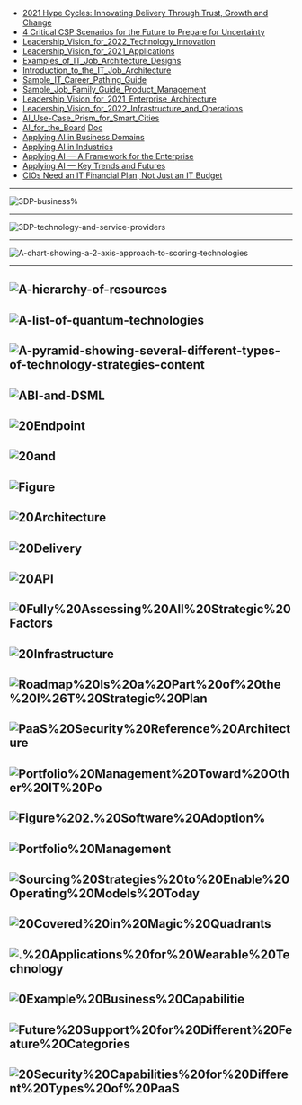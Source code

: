 
- [2021 Hype Cycles: Innovating Delivery Through
Trust, Growth and Change](https://github.com/gopala-kr/Quantum-Dots/blob/master/23-Future-of-ET/_2021/2021_Hype_Cycles_In_755981_ndx.pdf)
- [4 Critical CSP Scenarios for the Future to Prepare
for Uncertainty
](https://github.com/gopala-kr/Quantum-Dots/blob/master/23-Future-of-ET/_2021/4_Critical_CSP_Scena_754195_ndx.pdf)
- [Leadership_Vision_for_2022_Technology_Innovation](https://github.com/gopala-kr/Quantum-Dots/blob/master/23-Future-of-ET/_2021/730839_Leadership_Vision_for_2022_Technology_Innovation.pptx)
- [Leadership_Vision_for_2021_Applications](https://github.com/gopala-kr/Quantum-Dots/blob/master/23-Future-of-ET/_2021/734696_Leadership_Vision_for_2021_Applications.pptx)
- [Examples_of_IT_Job_Architecture_Designs](https://github.com/gopala-kr/Quantum-Dots/blob/master/23-Future-of-ET/_2021/742824_Examples_of_IT_Job_Architecture_Designs.pptx)
- [Introduction_to_the_IT_Job_Architecture](https://github.com/gopala-kr/Quantum-Dots/blob/master/23-Future-of-ET/_2021/742824_Introduction_to_the_IT_Job_Architecture.pptx)
- [Sample_IT_Career_Pathing_Guide](https://github.com/gopala-kr/Quantum-Dots/blob/master/23-Future-of-ET/_2021/742824_Sample_IT_Career_Pathing_Guide.pptx)
- [Sample_Job_Family_Guide_Product_Management](https://github.com/gopala-kr/Quantum-Dots/blob/master/23-Future-of-ET/_2021/742824_Sample_Job_Family_Guide_Product_Management.docx)
- [Leadership_Vision_for_2021_Enterprise_Architecture](https://github.com/gopala-kr/Quantum-Dots/blob/master/23-Future-of-ET/_2021/751787_Leadership_Vision_for_2021_Enterprise_Architecture.pptx)
- [Leadership_Vision_for_2022_Infrastructure_and_Operations](https://github.com/gopala-kr/Quantum-Dots/blob/master/23-Future-of-ET/_2021/756412_Leadership_Vision_for_2022_Infrastructure_and_Operations.pptx)
- [AI_Use-Case_Prism_for_Smart_Cities](https://github.com/gopala-kr/Quantum-Dots/blob/master/23-Future-of-ET/_2021/AI_Use-Case_Prism_for_Smart_Cities_733818.pdf)
- [AI_for_the_Board](https://github.com/gopala-kr/Quantum-Dots/blob/master/23-Future-of-ET/_2021/AI_for_the_Board_745161.pptx) [Doc](https://github.com/gopala-kr/Quantum-Dots/blob/master/23-Future-of-ET/_2021/AI_for_the_Board_745161_ndx.pdf)
- [Applying AI in Business Domains](https://github.com/gopala-kr/Quantum-Dots/blob/master/23-Future-of-ET/_2021/Applying_AI_in_Busin_745077_ndx.pdf)
- [Applying AI in Industries](https://github.com/gopala-kr/Quantum-Dots/blob/master/23-Future-of-ET/_2021/Applying_AI_in_Indus_726651_ndx.pdf)
- [Applying AI — A Framework for the Enterprise](https://github.com/gopala-kr/Quantum-Dots/blob/master/23-Future-of-ET/_2021/Applying_AI_%E2%80%94_A_Fram_725152_ndx.pdf)
- [Applying AI — Key Trends and Futures](https://github.com/gopala-kr/Quantum-Dots/blob/master/23-Future-of-ET/_2021/Applying_AI_%E2%80%94_Key_Tr_745081_ndx.pdf)
- [CIOs Need an IT Financial Plan, Not Just an IT Budget](https://github.com/gopala-kr/Quantum-Dots/blob/master/23-Future-of-ET/_2021/CIOs_Need_an_IT_Fina_749534_ndx.pdf)


------------
![3DP-business%](https://github.com/gopala-kr/Quantum-Dots/blob/master/23-Future-of-ET/_2021/3DP-business%2C-organizations-across-manufacturing-industry-verticals-are-able-to-develop-six-capabilitie.png)

--------------
![3DP-technology-and-service-providers](https://github.com/gopala-kr/Quantum-Dots/blob/master/23-Future-of-ET/_2021/3DP-technology-and-service-providers.png)

-----------
![A-chart-showing-a-2-axis-approach-to-scoring-technologies](https://github.com/gopala-kr/Quantum-Dots/blob/master/23-Future-of-ET/_2021/A-chart-showing-a-2-axis-approach-to-scoring-technologies.png)

-----------
![A-hierarchy-of-resources](https://github.com/gopala-kr/Quantum-Dots/blob/master/23-Future-of-ET/_2021/A-hierarchy-of-resources.png)
--------
![A-list-of-quantum-technologies](https://github.com/gopala-kr/Quantum-Dots/blob/master/23-Future-of-ET/_2021/A-list-of-quantum-technologies.png)
--------
![A-pyramid-showing-several-different-types-of-technology-strategies-content](https://github.com/gopala-kr/Quantum-Dots/blob/master/23-Future-of-ET/_2021/A-pyramid-showing-several-different-types-of-technology-strategies-content.png)
--------
![ABI-and-DSML](https://github.com/gopala-kr/Quantum-Dots/blob/master/23-Future-of-ET/_2021/ABI-and-DSML.png)
--------
![20Endpoint](https://github.com/gopala-kr/Quantum-Dots/blob/master/23-Future-of-ET/_2021/Figure%201.%20Continuous%20Endpoint%20Experiences.png)
--------
![20and](https://github.com/gopala-kr/Quantum-Dots/blob/master/23-Future-of-ET/_2021/Figure%201.%20Gartner%20MOST%20Framework%20for%20Managing%20AI%20Trust%2C%20Risk%20and%20Security.png)
--------
![Figure](https://github.com/gopala-kr/Quantum-Dots/blob/master/23-Future-of-ET/_2021/Figure%2010_%20Kubernetes%20Components%20and%20Common%20Threats.png)
--------
![20Architecture](https://github.com/gopala-kr/Quantum-Dots/blob/master/23-Future-of-ET/_2021/Figure%2011_%20Application%20Security%20Reference%20Architecture.png)
--------
![20Delivery](https://github.com/gopala-kr/Quantum-Dots/blob/master/23-Future-of-ET/_2021/Figure%2012_%20Integrating%20Testing%20Into%20a%20Continuous%20Integration_Continuous%20Delivery%20(CI_CD)%20Pipeline.png)
--------
![20API](https://github.com/gopala-kr/Quantum-Dots/blob/master/23-Future-of-ET/_2021/Figure%2014_%20Web%20App%20and%20API%20Attack%20Pattern.png)
--------
![0Fully%20Assessing%20All%20Strategic%20Factors](https://github.com/gopala-kr/Quantum-Dots/blob/master/23-Future-of-ET/_2021/Figure%201_%20Create%20Leverage%20in%20Your%20Salesforce%20Deal%20by%20Fully%20Assessing%20All%20Strategic%20Factors.png)
--------

![20Infrastructure](https://github.com/gopala-kr/Quantum-Dots/blob/master/23-Future-of-ET/_2021/Figure%201_%20Edge%20Computing%20Infrastructure%20Stack.png)
--------
![Roadmap%20Is%20a%20Part%20of%20the%20I%26T%20Strategic%20Plan](https://github.com/gopala-kr/Quantum-Dots/blob/master/23-Future-of-ET/_2021/Figure%201_%20I%26T%20Strategic%20Roadmap%20Is%20a%20Part%20of%20the%20I%26T%20Strategic%20Plan.png)
--------
![PaaS%20Security%20Reference%20Architecture](https://github.com/gopala-kr/Quantum-Dots/blob/master/23-Future-of-ET/_2021/Figure%201_%20PaaS%20Security%20Reference%20Architecture.png)
--------
![Portfolio%20Management%20Toward%20Other%20IT%20Po](https://github.com/gopala-kr/Quantum-Dots/blob/master/23-Future-of-ET/_2021/Figure%201_%20The%20Position%20of%20Application%20Portfolio%20Management%20Toward%20Other%20IT%20Portfolio%20Management%20Disciplines.png)
--------
![Figure%202.%20Software%20Adoption%](https://github.com/gopala-kr/Quantum-Dots/blob/master/23-Future-of-ET/_2021/Figure%202.%20Software%20Adoption%20Driven%20by%20COVID-19.png)
--------
![Portfolio%20Management](https://github.com/gopala-kr/Quantum-Dots/blob/master/23-Future-of-ET/_2021/Figure%202_%20Functional%20Activity%20Map%20for%20IT%20Score%20for%20Program%20and%20Portfolio%20Management.png)
--------
![Sourcing%20Strategies%20to%20Enable%20Operating%20Models%20Today](https://github.com/gopala-kr/Quantum-Dots/blob/master/23-Future-of-ET/_2021/Figure%202_%20Key%20Criteria%20Impacting%20CSP%20Sourcing%20Strategies%20to%20Enable%20Operating%20Models%20Today.png)
--------
![20Covered%20in%20Magic%20Quadrants](https://github.com/gopala-kr/Quantum-Dots/blob/master/23-Future-of-ET/_2021/Figure%202_%20Major%20Salesforce%20Products%20Covered%20in%20Magic%20Quadrants.png)
--------

![.%20Applications%20for%20Wearable%20Technology](https://github.com/gopala-kr/Quantum-Dots/blob/master/23-Future-of-ET/_2021/Figure%203.%20Applications%20for%20Wearable%20Technology.png)
--------

![0Example%20Business%20Capabilitie](https://github.com/gopala-kr/Quantum-Dots/blob/master/23-Future-of-ET/_2021/Figure%203_%20Example%20Business%20Capabilities.png)
--------
![Future%20Support%20for%20Different%20Feature%20Categories](https://github.com/gopala-kr/Quantum-Dots/blob/master/23-Future-of-ET/_2021/Figure%203_%20Level%20of%20Current%20and%20Future%20Support%20for%20Different%20Feature%20Categories.png)
--------
![20Security%20Capabilities%20for%20Different%20Types%20of%20PaaS](https://github.com/gopala-kr/Quantum-Dots/blob/master/23-Future-of-ET/_2021/Figure%203_%20PaaS%20Security%20Capabilities%20for%20Different%20Types%20of%20PaaS.png)
--------
![]()
--------
![]()
--------
![]()
--------
![]()
--------

![]()
--------
